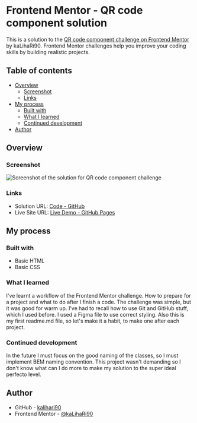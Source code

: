 # Frontend Mentor - QR code component solution

This is a solution to the [QR code component challenge on Frontend Mentor](https://www.frontendmentor.io/challenges/qr-code-component-iux_sIO_H) by kaLihaRi90. Frontend Mentor challenges help you improve your coding skills by building realistic projects.

## Table of contents

- [Overview](#overview)
  - [Screenshot](#screenshot)
  - [Links](#links)
- [My process](#my-process)
  - [Built with](#built-with)
  - [What I learned](#what-i-learned)
  - [Continued development](#continued-development)
- [Author](#author)

## Overview

### Screenshot

![Screenshot of the solution for QR code component challenge](https://kalihari90.github.io/frontend-mentor-1/images/screenshot.png)

### Links

- Solution URL: [Code - GitHub](https://github.com/kalihari90/frontend-mentor-1)
- Live Site URL: [Live Demo - GitHub Pages](https://kalihari90.github.io/frontend-mentor-1)

## My process

### Built with

- Basic HTML
- Basic CSS

### What I learned

I've learnt a workflow of the Frontend Mentor challenge. How to prepare for a project and what to do after I finish a code. The challenge was simple, but it was good for warm up. I've had to recall how to use Git and GitHub stuff, which I used before. I used a Figma file to use correct styling. Also this is my first readme.md file, so let's make it a habit, to make one after each project.

### Continued development

In the future I must focus on the good naming of the classes, so I must implement BEM naming convention. This project wasn't demanding so I don't know what can I do more to make my solution to the super ideal perfecto level.

## Author

- GitHub - [kalihari90](https://github.com/kalihari90)
- Frontend Mentor - [@kaLihaRi90](https://www.frontendmentor.io/profile/kalihari90)
